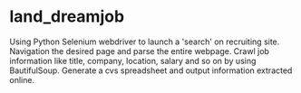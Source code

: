 # land_dreamjob

Using Python Selenium webdriver to launch a 'search' on recruiting site.
Navigation the desired page and parse the entire webpage.
Crawl job information like title, company, location, salary and so on by using BautifulSoup.
Generate a cvs spreadsheet and output information extracted online.
